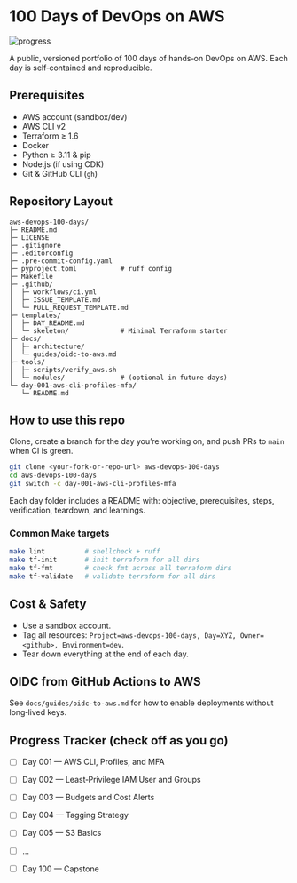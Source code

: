 # 100 Days of DevOps on AWS

![progress](https://img.shields.io/badge/progress-0%2F100-blue)

A public, versioned portfolio of 100 days of hands‑on DevOps on AWS. Each day is self‑contained and reproducible.

## Prerequisites
- AWS account (sandbox/dev)
- AWS CLI v2
- Terraform ≥ 1.6
- Docker
- Python ≥ 3.11 & pip
- Node.js (if using CDK)
- Git & GitHub CLI (`gh`)

## Repository Layout
```
aws-devops-100-days/
├─ README.md
├─ LICENSE
├─ .gitignore
├─ .editorconfig
├─ .pre-commit-config.yaml
├─ pyproject.toml           # ruff config
├─ Makefile
├─ .github/
│  ├─ workflows/ci.yml
│  ├─ ISSUE_TEMPLATE.md
│  └─ PULL_REQUEST_TEMPLATE.md
├─ templates/
│  ├─ DAY_README.md
│  └─ skeleton/             # Minimal Terraform starter
├─ docs/
│  ├─ architecture/
│  └─ guides/oidc-to-aws.md
├─ tools/
│  ├─ scripts/verify_aws.sh
│  └─ modules/              # (optional in future days)
└─ day-001-aws-cli-profiles-mfa/
   └─ README.md
```

## How to use this repo
Clone, create a branch for the day you’re working on, and push PRs to `main` when CI is green.

```bash
git clone <your-fork-or-repo-url> aws-devops-100-days
cd aws-devops-100-days
git switch -c day-001-aws-cli-profiles-mfa
```

Each day folder includes a README with: objective, prerequisites, steps, verification, teardown, and learnings.

### Common Make targets
```bash
make lint          # shellcheck + ruff
make tf-init       # init terraform for all dirs
make tf-fmt        # check fmt across all terraform dirs
make tf-validate   # validate terraform for all dirs
```

## Cost & Safety
- Use a sandbox account.
- Tag all resources: `Project=aws-devops-100-days, Day=XYZ, Owner=<github>, Environment=dev`.
- Tear down everything at the end of each day.

## OIDC from GitHub Actions to AWS
See `docs/guides/oidc-to-aws.md` for how to enable deployments without long‑lived keys.

## Progress Tracker (check off as you go)
- [ ] Day 001 — AWS CLI, Profiles, and MFA
- [ ] Day 002 — Least‑Privilege IAM User and Groups
- [ ] Day 003 — Budgets and Cost Alerts
- [ ] Day 004 — Tagging Strategy
- [ ] Day 005 — S3 Basics
- [ ] ...
- [ ] Day 100 — Capstone

